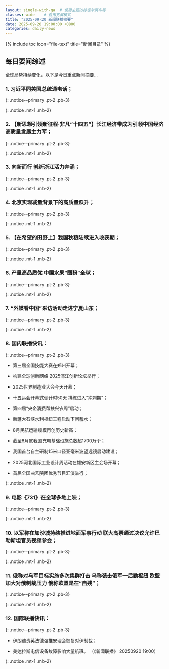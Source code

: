 ```yaml
---
layout: single-with-ga  # 使用主题的标准单页布局
classes: wide    # 启用宽屏模式
title: "2025-09-20 新闻联播摘要"
date: 2025-09-20 19:00:00 +0800
categories: daily-news
---
```


{% include toc icon="file-text" title="新闻目录" %}
   
## 每日要闻综述

全球局势持续变化，以下是今日重点新闻摘要...

### 1. 习近平同美国总统通电话； 

{: .notice--primary .pt-2 .pb-3}

{: .notice .mt-1 .mb-2}

### 2. 【新思想引领新征程·非凡“十四五”】长江经济带成为引领中国经济高质量发展主力军； 

{: .notice--primary .pt-2 .pb-3}

{: .notice .mt-1 .mb-2}

### 3. 向新而行 创新浙江活力奔涌； 

{: .notice--primary .pt-2 .pb-3}

{: .notice .mt-1 .mb-2}

### 4. 北京实现减量背景下的高质量跃升； 

{: .notice--primary .pt-2 .pb-3}

{: .notice .mt-1 .mb-2}

### 5. 【在希望的田野上】我国秋粮陆续进入收获期； 

{: .notice--primary .pt-2 .pb-3}

{: .notice .mt-1 .mb-2}

### 6. 产量高品质优 中国水果“圈粉”全球； 

{: .notice--primary .pt-2 .pb-3}

{: .notice .mt-1 .mb-2}

### 7. “外媒看中国”采访活动走进宁夏山东； 

{: .notice--primary .pt-2 .pb-3}

{: .notice .mt-1 .mb-2}

### 8. 国内联播快讯： 

{: .notice--primary .pt-2 .pb-3}

- 第三届全国技能大赛在郑州开幕；

- 构建全球创新网络 2025浦江创新论坛举行；

- 2025世界制造业大会今天开幕；

- 十五运会开幕式倒计时50天 排练进入“冲刺期”；

- 第四届“央企消费帮扶兴农周”启动；

- 新疆大石峡水利枢纽工程启动下闸蓄水；

- 8月民航运输规模再创历史新高；

- 截至8月底我国充电基础设施总数超1700万个；

- 我国首台自主研制15米口径亚毫米波望远镜启动建设；

- 2025河北国际工业设计周活动在雄安新区主会场开幕；

- 首届全国曲艺院团优秀节目汇演举行；

{: .notice .mt-1 .mb-2}

### 9. 电影《731》在全球多地上映； 

{: .notice--primary .pt-2 .pb-3}

{: .notice .mt-1 .mb-2}

### 10. 以军称在加沙城持续推进地面军事行动 联大高票通过决议允许巴勒斯坦官员视频参会； 

{: .notice--primary .pt-2 .pb-3}

{: .notice .mt-1 .mb-2}

### 11. 俄称对乌军目标实施多次集群打击 乌称袭击俄军一后勤枢纽 欧盟加大对俄制裁压力 俄称欧盟是在“自残”； 

{: .notice--primary .pt-2 .pb-3}

{: .notice .mt-1 .mb-2}

### 12. 国际联播快讯： 

{: .notice--primary .pt-2 .pb-3}

- 伊朗谴责英法德强推安理会恢复对伊制裁；

- 美达拉斯电信设备故障影响大量航班。 （《新闻联播》 20250920 19:00）

{: .notice .mt-1 .mb-2}